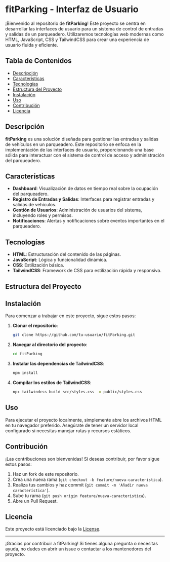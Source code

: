 # fitParking - Interfaz de Usuario

¡Bienvenido al repositorio de **fitParking**! Este proyecto se centra en desarrollar las interfaces de usuario para un sistema de control de entradas y salidas de un parqueadero. Utilizaremos tecnologías web modernas como HTML, JavaScript, CSS y TailwindCSS para crear una experiencia de usuario fluida y eficiente.

## Tabla de Contenidos

- [Descripción](#descripción)
- [Características](#características)
- [Tecnologías](#tecnologías)
- [Estructura del Proyecto](#estructura-del-proyecto)
- [Instalación](#instalación)
- [Uso](#uso)
- [Contribución](#contribución)
- [Licencia](#licencia)

## Descripción

**fitParking** es una solución diseñada para gestionar las entradas y salidas de vehículos en un parqueadero. Este repositorio se enfoca en la implementación de las interfaces de usuario, proporcionando una base sólida para interactuar con el sistema de control de acceso y administración del parqueadero.

## Características

- **Dashboard**: Visualización de datos en tiempo real sobre la ocupación del parqueadero.
- **Registro de Entradas y Salidas**: Interfaces para registrar entradas y salidas de vehículos.
- **Gestión de Usuarios**: Administración de usuarios del sistema, incluyendo roles y permisos.
- **Notificaciones**: Alertas y notificaciones sobre eventos importantes en el parqueadero.

## Tecnologías

- **HTML**: Estructuración del contenido de las páginas.
- **JavaScript**: Lógica y funcionalidad dinámica.
- **CSS**: Estilización básica.
- **TailwindCSS**: Framework de CSS para estilización rápida y responsiva.

## Estructura del Proyecto



## Instalación

Para comenzar a trabajar en este proyecto, sigue estos pasos:

1. **Clonar el repositorio**:
    ```bash
    git clone https://github.com/tu-usuario/fitParking.git
    ```

2. **Navegar al directorio del proyecto**:
    ```bash
    cd fitParking
    ```

3. **Instalar las dependencias de TailwindCSS**:
    ```bash
    npm install
    ```

4. **Compilar los estilos de TailwindCSS**:
    ```bash
    npx tailwindcss build src/styles.css -o public/styles.css
    ```

## Uso

Para ejecutar el proyecto localmente, simplemente abre los archivos HTML en tu navegador preferido. Asegúrate de tener un servidor local configurado si necesitas manejar rutas y recursos estáticos.

## Contribución

¡Las contribuciones son bienvenidas! Si deseas contribuir, por favor sigue estos pasos:

1. Haz un fork de este repositorio.
2. Crea una nueva rama (`git checkout -b feature/nueva-caracteristica`).
3. Realiza tus cambios y haz commit (`git commit -m 'Añadir nueva característica'`).
4. Sube tu rama (`git push origin feature/nueva-caracteristica`).
5. Abre un Pull Request.

## Licencia

Este proyecto está licenciado bajo la [License](LICENSE).

---

¡Gracias por contribuir a fitParking! Si tienes alguna pregunta o necesitas ayuda, no dudes en abrir un issue o contactar a los mantenedores del proyecto.
